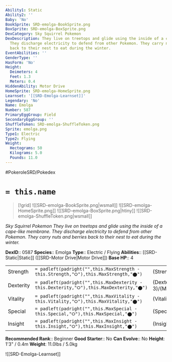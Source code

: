 ```yaml
---
Ability1: Static
Ability2: ''
Baby: 'No'
BookSprite: SRD-emolga-BookSprite.png
BoxSprite: SRD-emolga-BoxSprite.png
DexCategory: Sky Squirrel Pokemon
DexDescription: They live on treetops and glide using the inside of a cape-like membrane.
  They discharge electricity to defend from other Pokemon. They carry nuts and berries
  back to their nest to eat during the winter.
EventAbilities: ''
GenderType: ''
HasForm: 'No'
Height:
  Deimeters: 4
  Feet: 1.3
  Meters: 0.4
HiddenAbility: Motor Drive
HomeSprite: SRD-emolga-HomeSprite.png
Learnset: '[[SRD-Emolga-Learnset]]'
Legendary: 'No'
Name: Emolga
Number: 587
PrimaryEggGroup: Field
SecondaryEggGroup: ''
ShuffleToken: SRD-emolga-ShuffleToken.png
Sprite: emolga.png
Type1: Electric
Type2: Flying
Weight:
  Hectograms: 50
  Kilograms: 5.0
  Pounds: 11.0
---
```


#PokeroleSRD/Pokedex

# `= this.name`

> [!grid]
> ![[SRD-emolga-BookSprite.png|wsmall]]
> ![[SRD-emolga-HomeSprite.png]]
> ![[SRD-emolga-BoxSprite.png|htiny]]
> ![[SRD-emolga-ShuffleToken.png|wsmall]]


*Sky Squirrel Pokemon*
*They live on treetops and glide using the inside of a cape-like membrane. They discharge electricity to defend from other Pokemon. They carry nuts and berries back to their nest to eat during the winter.*

**DexID**:: 0587
**Species**:: Emolga
**Type**:: Electric / Flying
**Abilities**:: [[SRD-Static|Static]] ([[SRD-Motor Drive|Motor Drive]])
**Base HP**:: 4

|           |                                                                                        |                                          |
| --------- | -------------------------------------------------------------------------------------- | ---------------------------------------- |
| Strength  | `= padleft(padright("",this.MaxStrength - this.Strength,"⭘"),this.MaxStrength,"⬤")`    | (Strength::2)/(MaxStrength::5)   |
| Dexterity | `= padleft(padright("",this.MaxDexterity - this.Dexterity,"⭘"),this.MaxDexterity,"⬤")` | (Dexterity:: 3)/(MaxDexterity::6) |
| Vitality  | `= padleft(padright("",this.MaxVitality - this.Vitality,"⭘"),this.MaxVitality,"⬤")`    | (Vitality::2)/(MaxVitality::4)   |
| Special   | `= padleft(padright("",this.MaxSpecial - this.Special,"⭘"),this.MaxSpecial,"⬤")`       | (Special::2)/(MaxSpecial::5)     |
| Insight   | `= padleft(padright("",this.MaxInsight - this.Insight,"⭘"),this.MaxInsight,"⬤")`       | (Insight::2)/(MaxInsight::4)     |


**Recommended Rank**:: Beginner
**Good Starter**:: No
**Can Evolve**:: No
**Height**: 1'3" / 0.4m
**Weight**: 11.0lbs / 5.0kg

![[SRD-Emolga-Learnset]]